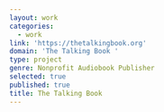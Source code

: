 ```yaml
---
layout: work
categories:
  - work
link: 'https://thetalkingbook.org'
domain: 'The Talking Book '
type: project
genre: Nonprofit Audiobook Publisher
selected: true
published: true
title: The Talking Book
---
```


